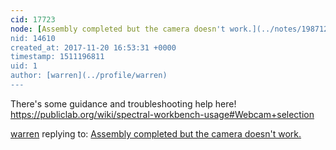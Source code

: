 ```yaml
---
cid: 17723
node: [Assembly completed but the camera doesn't work.](../notes/1987123/07-03-2017/assembly-completed-but-the-camera-doesn-t-work)
nid: 14610
created_at: 2017-11-20 16:53:31 +0000
timestamp: 1511196811
uid: 1
author: [warren](../profile/warren)
---
```


There's some guidance and troubleshooting help here! https://publiclab.org/wiki/spectral-workbench-usage#Webcam+selection

[warren](../profile/warren) replying to: [Assembly completed but the camera doesn't work.](../notes/1987123/07-03-2017/assembly-completed-but-the-camera-doesn-t-work)

